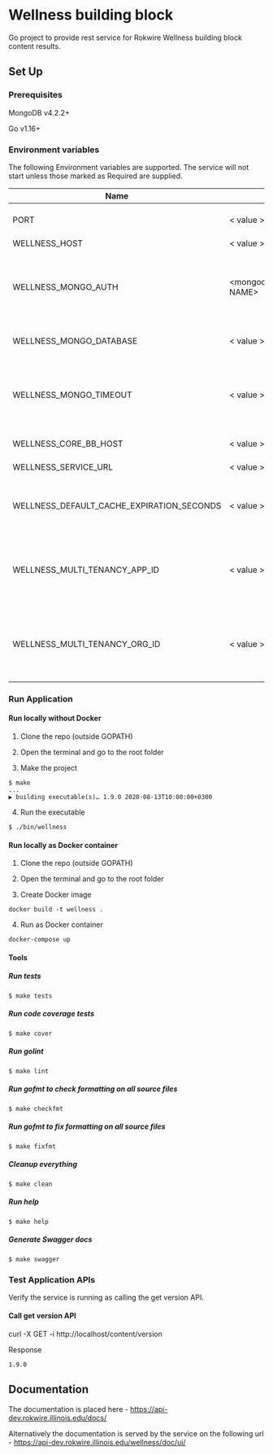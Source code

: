 # Wellness building block

Go project to provide rest service for Rokwire Wellness building block content results.

## Set Up

### Prerequisites

MongoDB v4.2.2+

Go v1.16+

### Environment variables
The following Environment variables are supported. The service will not start unless those marked as Required are supplied.

Name|Value|Required|Description
---|---|---|---
PORT | < value > | yes | The port number of the listening port
WELLNESS_HOST | < value > | yes | Host name
WELLNESS_MONGO_AUTH | <mongodb://USER:PASSWORD@HOST:PORT/DATABASE NAME> | yes | MongoDB authentication string. The user must have read/write privileges.
WELLNESS_MONGO_DATABASE | < value > | yes | MongoDB database name
WELLNESS_MONGO_TIMEOUT | < value > | no | MongoDB timeout in milliseconds. Set default value(500 milliseconds) if omitted
WELLNESS_CORE_BB_HOST | < value > | yes | Core BB host url
WELLNESS_SERVICE_URL | < value > | yes | The service host url
WELLNESS_DEFAULT_CACHE_EXPIRATION_SECONDS | < value > | false | Default cache expiration time in seconds. Default: 120
WELLNESS_MULTI_TENANCY_APP_ID | < value > | yes | Application ID for moving from single to multi tenancy for the already exisiting data
WELLNESS_MULTI_TENANCY_ORG_ID | < value > | yes | Organization ID for moving from single to multi tenancy for the already exisiting data
### Run Application

#### Run locally without Docker

1. Clone the repo (outside GOPATH)

2. Open the terminal and go to the root folder
  
3. Make the project  
```
$ make
...
▶ building executable(s)… 1.9.0 2020-08-13T10:00:00+0300
```

4. Run the executable
```
$ ./bin/wellness
```

#### Run locally as Docker container

1. Clone the repo (outside GOPATH)

2. Open the terminal and go to the root folder
  
3. Create Docker image  
```
docker build -t wellness .
```
4. Run as Docker container
```
docker-compose up
```

#### Tools

##### Run tests
```
$ make tests
```

##### Run code coverage tests
```
$ make cover
```

##### Run golint
```
$ make lint
```

##### Run gofmt to check formatting on all source files
```
$ make checkfmt
```

##### Run gofmt to fix formatting on all source files
```
$ make fixfmt
```

##### Cleanup everything
```
$ make clean
```

##### Run help
```
$ make help
```

##### Generate Swagger docs
```
$ make swagger
```

### Test Application APIs

Verify the service is running as calling the get version API.

#### Call get version API

curl -X GET -i http://localhost/content/version

Response
```
1.9.0
```

## Documentation

The documentation is placed here - https://api-dev.rokwire.illinois.edu/docs/

Alternatively the documentation is served by the service on the following url - https://api-dev.rokwire.illinois.edu/wellness/doc/ui/
